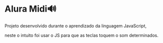 # Alura Midi:loud_sound:



Projeto desenvolvido durante o aprendizado da linguagem JavaScript,

neste o intuito foi usar o JS para que as teclas toquem o som determinados.

